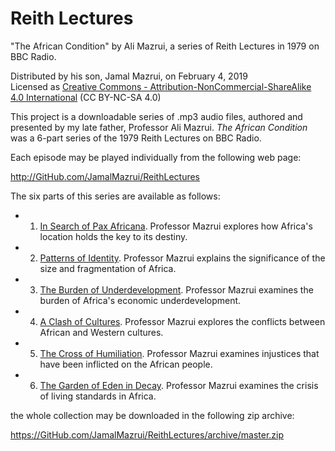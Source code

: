 ﻿# Reith Lectures
"The African Condition" by Ali Mazrui, a series of Reith Lectures in 1979 on BBC Radio.

Distributed by his son, Jamal Mazrui, on February 4, 2019\
Licensed as [Creative Commons - Attribution-NonCommercial-ShareAlike 4.0 International](https://creativecommons.org/licenses/by-nc-sa/4.0/) (CC BY-NC-SA 4.0)

This project is a downloadable series of .mp3 audio files, authored and presented by my late father, Professor Ali Mazrui.  *The African Condition* was a 6-part series of the 1979 Reith Lectures on BBC Radio.  

Each episode may be played individually from the following web page:

<http://GitHub.com/JamalMazrui/ReithLectures>

The six parts of this series are available as follows:

- 1. [In Search of Pax Africana](https://github.com/jamalmazrui/ReithLectures/raw/master/The%20African%20Condition%20-%20Episode%201%20-%20In%20Search%20of%20Pax%20Africana.mp3).  Professor Mazrui explores how Africa's location holds the key to its destiny.
- 2. [Patterns of Identity](https://github.com/jamalmazrui/ReithLectures/raw/master/The%20African%20Condition%20-%20Episode%202%20-%20Patterns%20of%20Identity.mp3).  Professor Mazrui explains the significance of the size and fragmentation of Africa.
- 3. [The Burden of Underdevelopment](https://github.com/jamalmazrui/ReithLectures/raw/master/The%20African%20Condition%20-%20Episode%203%20-%20The%20Burden%20of%20Underdevelopment.mp3).  Professor Mazrui examines the burden of Africa's economic underdevelopment.
- 4. [A Clash of Cultures](https://github.com/jamalmazrui/ReithLectures/raw/master/The%20African%20Condition%20-%20Episode%204%20-%20A%20Clash%20of%20Cultures.mp3).  Professor Mazrui explores the conflicts between African and Western cultures.
- 5. [The Cross of Humiliation](https://github.com/jamalmazrui/ReithLectures/raw/master/The%20African%20Condition%20-%20Episode%205%20-%20The%20Cross%20of%20Humiliation.mp3).  Professor Mazrui examines injustices that have been inflicted on the African people.
- 6. [The Garden of Eden in Decay](https://github.com/jamalmazrui/ReithLectures/raw/master/The%20African%20Condition%20-%20Episode%206%20-%20The%20Garden%20of%20Eden%20in%20Decay.mp3).  Professor Mazrui examines the crisis of living standards in Africa.

the whole collection may be downloaded in the following zip archive:

<https://GitHub.com/JamalMazrui/ReithLectures/archive/master.zip>

